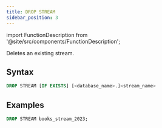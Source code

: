 ```yaml
---
title: DROP STREAM
sidebar_position: 3
---
```

import FunctionDescription from '@site/src/components/FunctionDescription';

<FunctionDescription description="Introduced or updated: v1.2.223"/>

Deletes an existing stream.

## Syntax

```sql
DROP STREAM [IF EXISTS] [<database_name>.]<stream_name>
```

## Examples

```sql
DROP STREAM books_stream_2023;
```